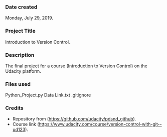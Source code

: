 ### Date created
Monday, July 29, 2019.

### Project Title
Introduction to Version Control.

### Description
The final project for a course (Introduction to Version Control) on the Udacity platform.

### Files used
Python_Project.py
Data Link.txt
.gitignore

### Credits
- Repository from (https://github.com/udacity/pdsnd_github).
- Course link (https://www.udacity.com/course/version-control-with-git--ud123).
